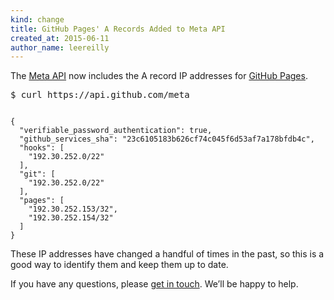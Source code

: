```yaml
---
kind: change
title: GitHub Pages' A Records Added to Meta API
created_at: 2015-06-11
author_name: leereilly
---
```


The [Meta API](/v3/meta/) now includes the A record IP addresses for [GitHub Pages](https://pages.github.com/).

<pre class="terminal">
$ curl https://api.github.com/meta
</pre>

<pre><code class="language-javascript">
{
  "verifiable_password_authentication": true,
  "github_services_sha": "23c6105183b626cf74c045f6d53af7a178bfdb4c",
  "hooks": [
    "192.30.252.0/22"
  ],
  "git": [
    "192.30.252.0/22"
  ],
  "pages": [
    "192.30.252.153/32",
    "192.30.252.154/32"
  ]
}
</code></pre>

These IP addresses have changed a handful of times in the past, so this is a good way to identify them and keep them up to date.

If you have any questions, please [get in touch](https://github.com/contact?form%5Bsubject%5D=GitHub+Pages+A+Records+Added+to+API). We’ll be happy to help.
